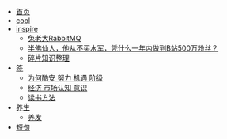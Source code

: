 - [首页](/)
- [cool](2021年09月03日)
- [inspire](inspire/index.md)
    - [兔老大RabbitMQ](inspire/兔老大RabbitMQ.md)
    - [半佛仙人，他从不买水军，凭什么一年内做到B站500万粉丝？](inspire/半佛仙人.md)
    - [碎片知识整理](inspire/碎片知识整理.md)
- [签]()
    - [为何酷安 努力 机遇 阶级](cpost/31024382)
    - [经济 市场认知 意识](cpost/31346701)
    - [读书方法](cpost/read)
- [养生]()
    - [养发](preserve/养发)
- [短句](Allove) 

<footer id="mb-footer"></footer>
